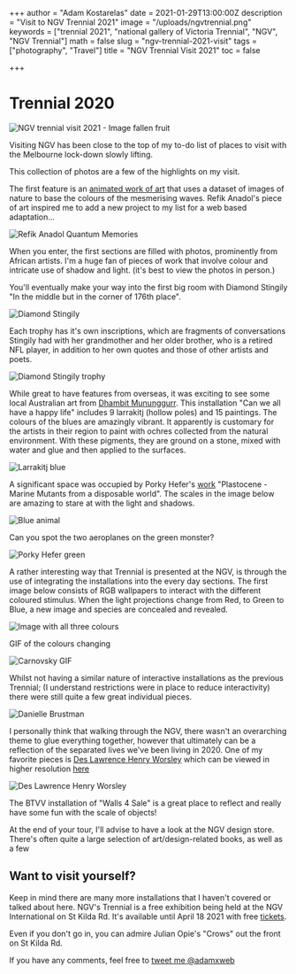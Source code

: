 +++
author = "Adam Kostarelas"
date = 2021-01-29T13:00:00Z
description = "Visit to NGV Trennial 2021"
image = "/uploads/ngvtrennial.png"
keywords = ["trennial 2021", "national gallery of Victoria Trennial", "NGV", "NGV Trennial"]
math = false
slug = "ngv-trennial-2021-visit"
tags = ["photography", "Travel"]
title = "NGV Trennial Visit 2021"
toc = false

+++
# Trennial 2020

![NGV trennial visit 2021 - Image fallen fruit](/uploads/ngvtrennial.png "Fallen fruit - Hero image")

Visiting NGV has been close to the top of my to-do list of places to visit with the Melbourne lock-down slowly lifting.

This collection of photos are a few of the highlights on my visit.

The first feature is an [animated work of art](https://youtu.be/oFsjVtmnbS0 "youtube video") that uses a dataset of images of nature to base the colours of the mesmerising waves. Refik Anadol's piece of art inspired me to add a new project to my list for a web based adaptation...

![Refik Anadol Quantum Memories](/uploads/dsf2414.jpg "Quantum Memorie")

When you enter, the first sections are filled with photos, prominently from African artists. I'm a huge fan of pieces of work that involve colour and intricate use of shadow and light. (it's best to view the photos in person.)

You'll eventually make your way into the first big room with Diamond Stingily "In the middle but in the corner of 176th place".

![Diamond Stingily](/uploads/dsf2345.jpg "In the Middle but in the corner of 176th place")

Each trophy has it's own inscriptions, which are fragments of conversations Stingily had with her grandmother and her older brother, who is a retired NFL player, in addition to her own quotes and those of other artists and poets.

![Diamond Stingily trophy](/uploads/dsf2347.jpg "You can't get there on your own but you want to imagine you can")

While great to have features from overseas, it was exciting to see some local Australian art from [Dhambit Mununggurr](https://www.ngv.vic.gov.au/exhibition/triennial-2020/#DhambitMununggurr "NGV exhibit info"). This installation "Can we all have a happy life" includes 9  larrakitj (hollow poles) and 15 paintings. The colours of the blues are amazingly vibrant. It apparently is customary for the artists in their region to paint with ochres collected from the natural environment. With these pigments, they are ground on a stone, mixed with water and glue and then applied to the surfaces.

![Larrakitj blue](/uploads/dsf2356.jpg "Dhambit Mununggurr blue Larrakitj")

A significant space was occupied by Porky Hefer's [work](https://youtu.be/PZvrdD_wW78 "youtube interview") "Plastocene - Marine Mutants from a disposable world". The scales in the image below are amazing to stare at with the light and shadows.

![Blue animal](/uploads/dsf2395.jpg "Porky Hefer cotton bud")

Can you spot the two aeroplanes on the green monster?

![](/uploads/dsf2405.jpg "Porky Hefer green")

A rather interesting way that Trennial is presented at the NGV, is through the use of integrating the installations into the every day sections. The first image below consists of RGB wallpapers to interact with the different coloured stimulus. When the light projections change from Red, to Green to Blue, a new image and species are concealed and revealed.

![Image with all three colours](/uploads/dsf2535.jpg "Carnovsky")

GIF of the colours changing

![Carnovsky GIF](/uploads/wall.gif "Carnovsky GIF")

Whilst not having a similar nature of interactive installations as the previous Trennial; (I understand restrictions were in place to reduce interactivity) there were still quite a few great individual pieces.

![Danielle Brustman](/uploads/dsf2577.jpg)

I personally think that walking through the NGV, there wasn't an overarching theme to glue everything together, however that ultimately can be a reflection of the separated lives we've been living in 2020. One of my favorite pieces is [Des Lawrence Henry Worsley](https://www.ngv.vic.gov.au/media_release/ngv-triennial-2020/ "Image") which can be viewed in higher resolution [here](https://content.ngv.vic.gov.au/col-images/api/EXHI062572/xxl "image link")

![Des Lawrence Henry Worsley](/uploads/dsf2579.jpg "Des Lawrence Henry Worsley")

The BTVV installation of "Walls 4 Sale" is a great place to reflect and really have some fun with the scale of objects!

At the end of your tour, I'll advise to have a look at the NGV design store. There's often quite a large selection of art/design-related books, as well as a few

## Want to visit yourself?
Keep in mind there are many more installations that I haven't covered or talked about here. NGV's Trennial is a free exhibition being held at the NGV International on St Kilda Rd. It's available until April 18 2021 with free [tickets](https://www.ngv.vic.gov.au/exhibition/triennial-2020/ "Trennial tickets").

Even if you don't go in, you can admire Julian Opie's "Crows" out the front on St Kilda Rd.

If you have any comments, feel free to [tweet me @adamxweb](https://twitter.com/AdamXweb "Twitter link")